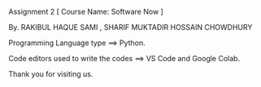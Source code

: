 
Assignment 2 
[ Course Name: Software Now ]


By. 
RAKIBUL HAQUE SAMI ,
SHARIF MUKTADIR HOSSAIN CHOWDHURY


Programming Language type ==> Python. 

 Code editors used to write the codes   ==> VS Code and Google Colab.





Thank you for visiting us.

